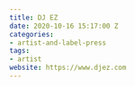 ```yaml
---
title: DJ EZ
date: 2020-10-16 15:17:00 Z
categories:
- artist-and-label-press
tags:
- artist
website: https://www.djez.com
---
```


